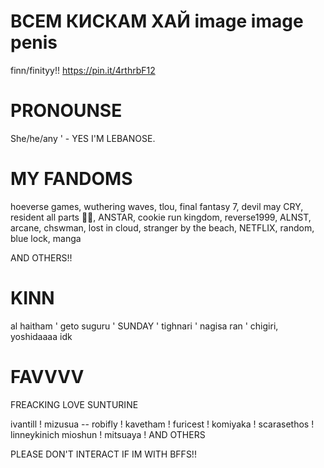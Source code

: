 # ВСЕМ КИСКАМ ХАЙ image image penis

finn/finityy!! 
https://pin.it/4rthrbF12

# PRONOUNSE 
She/he/any ' - YES I'M LEBANOSE.

# MY FANDOMS 
hoeverse games, wuthering waves, tlou, final fantasy 7, devil may CRY, resident all parts 🤍🤍, ANSTAR, cookie run kingdom, reverse1999, ALNST, arcane, chswman, lost in cloud, stranger by the beach, NETFLIX, random, blue lock, manga

AND OTHERS!!

# KINN

al haitham ' geto suguru ' SUNDAY ' tighnari ' nagisa ran ' chigiri, yoshidaaaa idk

# FAVVVV 

FREACKING LOVE SUNTURINE

ivantill ! mizusua -- 
robifly ! 
kavetham ! furicest ! komiyaka ! scarasethos ! linneykinich 
mioshun ! mitsuaya ! 
AND OTHERS


PLEASE DON'T INTERACT IF IM WITH BFFS!! 
